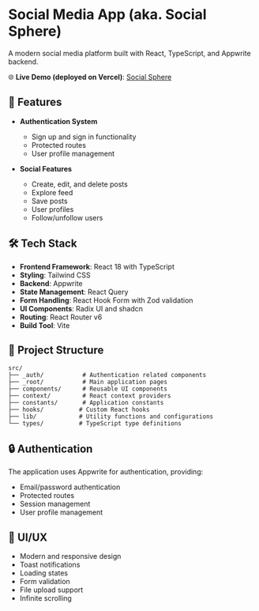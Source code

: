 # Social Media App (aka. Social Sphere)

A modern social media platform built with React, TypeScript, and Appwrite backend.

🌐 **Live Demo (deployed on Vercel)**: [Social Sphere](https://social-media-app-pi-gold.vercel.app)

## 🚀 Features

- **Authentication System**

  - Sign up and sign in functionality
  - Protected routes
  - User profile management

- **Social Features**
  - Create, edit, and delete posts
  - Explore feed
  - Save posts
  - User profiles
  - Follow/unfollow users

## 🛠️ Tech Stack

- **Frontend Framework**: React 18 with TypeScript
- **Styling**: Tailwind CSS
- **Backend**: Appwrite
- **State Management**: React Query
- **Form Handling**: React Hook Form with Zod validation
- **UI Components**: Radix UI and shadcn
- **Routing**: React Router v6
- **Build Tool**: Vite

## 📁 Project Structure

```
src/
├── _auth/           # Authentication related components
├── _root/           # Main application pages
├── components/      # Reusable UI components
├── context/         # React context providers
├── constants/       # Application constants
├── hooks/          # Custom React hooks
├── lib/            # Utility functions and configurations
└── types/          # TypeScript type definitions
```

## 🔒 Authentication

The application uses Appwrite for authentication, providing:

- Email/password authentication
- Protected routes
- Session management
- User profile management

## 🎨 UI/UX

- Modern and responsive design
- Toast notifications
- Loading states
- Form validation
- File upload support
- Infinite scrolling
